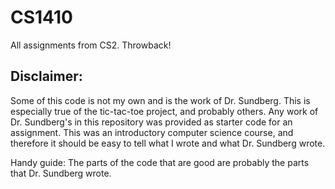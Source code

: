# CS1410
All assignments from CS2. Throwback!

## Disclaimer:
Some of this code is not my own and is the work of Dr. Sundberg.
This is especially true of the tic-tac-toe project, and probably others.
Any work of Dr. Sundberg's in this repository was provided as starter code for an assignment.
This was an introductory computer science course, and therefore it should be easy to tell what I wrote and what Dr. Sundberg wrote.

Handy guide: The parts of the code that are good are probably the parts that Dr. Sundberg wrote.
